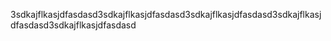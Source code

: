 3sdkajflkasjdfasdasd3sdkajflkasjdfasdasd3sdkajflkasjdfasdasd3sdkajflkasjdfasdasd3sdkajflkasjdfasdasd
